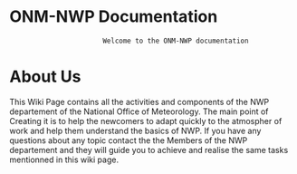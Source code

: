 # ONM-NWP Documentation

                           Welcome to the ONM-NWP documentation

# About Us

This Wiki Page contains all the activities and components  of the NWP departement of the National Office of Meteorology.
The main point of Creating it is to help the newcomers to adapt quickly to the atmospher of work and help them understand the basics of NWP.
If you have any questions about any topic contact the the Members of the NWP departement and they will guide you to achieve and realise the same tasks mentionned in this wiki page. 
